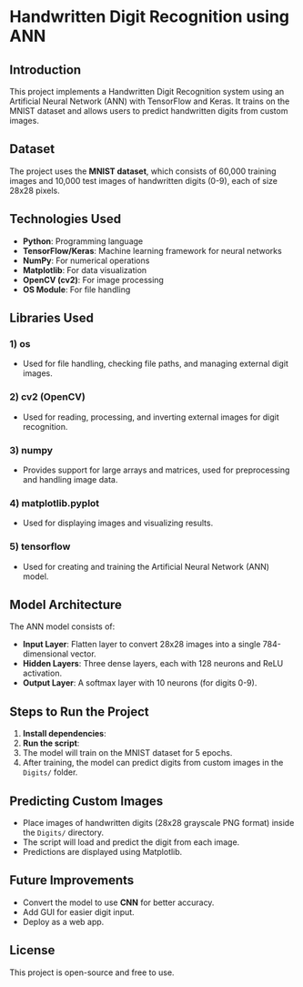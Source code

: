 # Handwritten Digit Recognition using ANN

## Introduction
This project implements a Handwritten Digit Recognition system using an Artificial Neural Network (ANN) with TensorFlow and Keras. It trains on the MNIST dataset and allows users to predict handwritten digits from custom images.

## Dataset
The project uses the **MNIST dataset**, which consists of 60,000 training images and 10,000 test images of handwritten digits (0-9), each of size 28x28 pixels.

## Technologies Used
- **Python**: Programming language
- **TensorFlow/Keras**: Machine learning framework for neural networks
- **NumPy**: For numerical operations
- **Matplotlib**: For data visualization
- **OpenCV (cv2)**: For image processing
- **OS Module**: For file handling

## Libraries Used
### 1) os
   - Used for file handling, checking file paths, and managing external digit images.

### 2) cv2 (OpenCV)
   - Used for reading, processing, and inverting external images for digit recognition.

### 3) numpy
   - Provides support for large arrays and matrices, used for preprocessing and handling image data.

### 4) matplotlib.pyplot
   - Used for displaying images and visualizing results.

### 5) tensorflow
   - Used for creating and training the Artificial Neural Network (ANN) model.

## Model Architecture
The ANN model consists of:
- **Input Layer**: Flatten layer to convert 28x28 images into a single 784-dimensional vector.
- **Hidden Layers**: Three dense layers, each with 128 neurons and ReLU activation.
- **Output Layer**: A softmax layer with 10 neurons (for digits 0-9).

## Steps to Run the Project
1. **Install dependencies**:
2. **Run the script**:
3. The model will train on the MNIST dataset for 5 epochs.
4. After training, the model can predict digits from custom images in the `Digits/` folder.

## Predicting Custom Images
- Place images of handwritten digits (28x28 grayscale PNG format) inside the `Digits/` directory.
- The script will load and predict the digit from each image.
- Predictions are displayed using Matplotlib.

## Future Improvements
- Convert the model to use **CNN** for better accuracy.
- Add GUI for easier digit input.
- Deploy as a web app.

## License
This project is open-source and free to use.